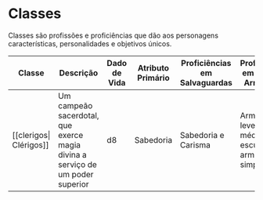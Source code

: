 # Classes

Classes são profissões e proficiências que dão aos personagens características, personalidades e objetivos únicos.

| Classe                  | Descrição                                                                     | Dado de Vida | Atributo Primário | Proficiências em Salvaguardas | Proficiências em Armas e Armaduras |
| ----------------------- | ----------------------------------------------------------------------------- | ------------ | ----------------- | ----------------------------- | ---------------------------------- |
| [[clerigos\| Clérigos]] | Um campeão sacerdotal, que exerce magia divina a serviço de um poder superior | d8           | Sabedoria         | Sabedoria e Carisma           | Armaduras leves e médias, escudos e armas simples                                   |
